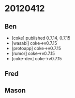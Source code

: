 # 20120412

## Ben
- [coke] published 0.7.14, 0.7.15
- [wasabi] coke->v0.7.15
- [protoapp] coke->v0.7.15
- [rumor] coke->v0.7.15
- [coke-dev] coke->v0.7.15



## Fred



## Mason
